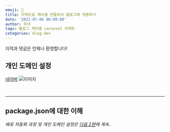 ```yaml
---
emoji: 🔮
title: 리액트로 캐러셀 만들어서 블로그에 적용하기
date: '2022-07-06 00:00:00'
author: 주녁
tags: 블로그 캐러셀 carousel 리액트
categories: blog-dev
---
```


지적과 댓글은 언제나 환영합니다!

## **개인 도메인 설정**

[네이버](https://www.naver.com/)
![이미지](something.png)

<br/>

---

## **package.json에 대한 이해**

_배포 자동화 과정 및 개인 도메인 설정은 [다음 2편]()에 계속.._

```toc

```
